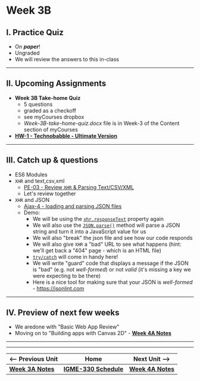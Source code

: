 # Week 3B

## I. Practice Quiz

- On ***paper***!
- Ungraded
- We will review the answers to this in-class


<hr>

## II. Upcoming Assignments
- **Week 3B Take-home Quiz** 
  - 5 questions
  -  graded as a checkoff 
  - see myCourses dropbox
  - *Week-3B-take-home-quiz.docx* file is in Week-3 of the Content section of myCourses
- [**HW-1 - Technobabble - Ultimate Version**](../hw/hw-1.md)

<hr>

## III. Catch up & questions
  - ES6 Modules
  - `XHR` and text,csv,xml
    - [PE-03 - Review `XHR` & Parsing Text/CSV/XML](../pe/pe-03.md)
    - Let's review together
  - `XHR` and JSON
    - [Ajax-4 - loading and parsing JSON files](https://github.com/tonethar/IGME-330-Master/blob/master/notes/HW-ajax-4.md)
    - Demo:
      - We will be using the [`xhr.responseText`](https://developer.mozilla.org/en-US/docs/Web/API/XMLHttpRequest/responseText) property again
      - We will also use the [`JSON.parse()`](https://developer.mozilla.org/en-US/docs/Web/JavaScript/Reference/Global_Objects/JSON/parse) method will parse a JSON string and turn it into a JavaScript value for us
      - We will also "break" the json file and see how our code responds
      - We will also give `XHR` a "bad" URL to see what happens (hint: we'll get back a "404" page - which is an HTML file)
      - [`try/catch`](https://developer.mozilla.org/en-US/docs/Web/JavaScript/Reference/Statements/try...catch) will come in handy here!
      - We will write "guard" code that displays a message if the JSON is "bad" (e.g. not *well-formed*) or not *valid* (it's missing a key we were expecting to be there)
      - Here is a nice tool for making sure that your JSON is *well-formed* - https://jsonlint.com


<hr>

## IV. Preview of next few weeks
- We aredone with "Basic Web App Review"
- Moving on to "Building apps with Canvas 2D" - [**Week 4A Notes**](./04A.md)

<hr><hr>


| <-- Previous Unit | Home | Next Unit -->
| --- | --- | --- 
|  [**Week 3A Notes**](./03A.md)  |  [**IGME-330 Schedule**](../schedule.md) | [**Week 4A Notes**](./04A.md)
